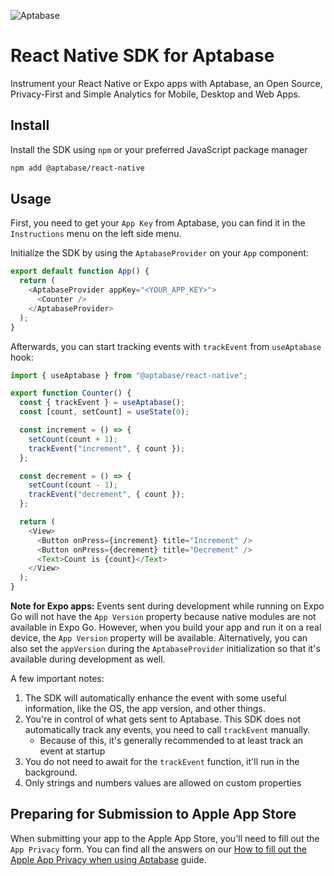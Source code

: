 ![Aptabase](https://aptabase.com/og.png)

# React Native SDK for Aptabase

Instrument your React Native or Expo apps with Aptabase, an Open Source, Privacy-First and Simple Analytics for Mobile, Desktop and Web Apps.

## Install

Install the SDK using `npm` or your preferred JavaScript package manager

```bash
npm add @aptabase/react-native
```

## Usage

First, you need to get your `App Key` from Aptabase, you can find it in the `Instructions` menu on the left side menu.

Initialize the SDK by using the `AptabaseProvider` on your `App` component:

```js
export default function App() {
  return (
    <AptabaseProvider appKey="<YOUR_APP_KEY>">
      <Counter />
    </AptabaseProvider>
  );
}
```

Afterwards, you can start tracking events with `trackEvent` from `useAptabase` hook:

```js
import { useAptabase } from "@aptabase/react-native";

export function Counter() {
  const { trackEvent } = useAptabase();
  const [count, setCount] = useState(0);

  const increment = () => {
    setCount(count + 1);
    trackEvent("increment", { count });
  };

  const decrement = () => {
    setCount(count - 1);
    trackEvent("decrement", { count });
  };

  return (
    <View>
      <Button onPress={increment} title="Increment" />
      <Button onPress={decrement} title="Decrement" />
      <Text>Count is {count}</Text>
    </View>
  );
}
```

**Note for Expo apps:** Events sent during development while running on Expo Go will not have the `App Version` property because native modules are not available in Expo Go. However, when you build your app and run it on a real device, the `App Version` property will be available. Alternatively, you can also set the `appVersion` during the `AptabaseProvider` initialization so that it's available during development as well.

A few important notes:

1. The SDK will automatically enhance the event with some useful information, like the OS, the app version, and other things.
2. You're in control of what gets sent to Aptabase. This SDK does not automatically track any events, you need to call `trackEvent` manually.
   - Because of this, it's generally recommended to at least track an event at startup
3. You do not need to await for the `trackEvent` function, it'll run in the background.
4. Only strings and numbers values are allowed on custom properties

## Preparing for Submission to Apple App Store

When submitting your app to the Apple App Store, you'll need to fill out the `App Privacy` form. You can find all the answers on our [How to fill out the Apple App Privacy when using Aptabase](https://aptabase.com/docs/apple-app-privacy) guide.
